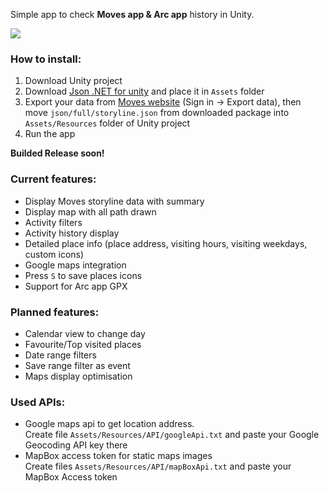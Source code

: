 Simple app to check **Moves app & Arc app** history in Unity.

![][image-1]

### How to install:

1. Download Unity project
2. Download [Json .NET for unity][1] and place it in `Assets` folder
3. Export your data from [Moves website][2] (Sign in -\> Export data), then move `json/full/storyline.json` from downloaded package into `Assets/Resources` folder of Unity project
4. Run the app

**Builded Release soon!**

### Current features:
- Display Moves storyline data with summary
- Display map with all path drawn
- Activity filters
- Activity history display
- Detailed place info (place address, visiting hours, visiting weekdays, custom icons)
- Google maps integration
- Press `S` to save places icons
- Support for Arc app GPX
### Planned features:
- Calendar view to change day
- Favourite/Top visited places
- Date range filters
- Save range filter as event
- Maps display optimisation

### Used APIs:
- Google maps api to get location address.  
	Create file `Assets/Resources/API/googleApi.txt` and paste your Google Geocoding API key there
- MapBox access token for static maps images  
	Create files `Assets/Resources/API/mapBoxApi.txt` and paste your MapBox Access token

[1]:	https://assetstore.unity.com/packages/tools/input-management/json-net-for-unity-11347
[2]:	http://moves-app.com

[image-1]:	https://i.imgur.com/CUnrJNt.png